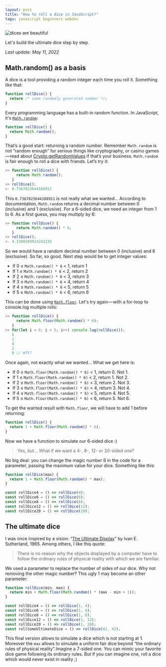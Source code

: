 ```yaml
---
layout: post
title: "How to roll a dice in JavaScript?"
tags: javascript beginners webdev
---
```


![dices are beautiful](https://cdn-images-1.medium.com/max/1024/0*yAFHaiCH9sI5cdLe)

Let's build the ultimate dice step by step.

_Last update: May 11, 2022_

## Math.random() as a basis

A dice is a tool providing a random integer each time you roll it. Something like that:

```js
function rollDice() {
  return /* some randomly generated number */;
}
```

Every programming language has a built-in random function. In JavaScript, it's [`Math.random`](https://developer.mozilla.org/en-US/docs/Web/JavaScript/Reference/Global_Objects/Math/random):

```js
function rollDice() {
  return Math.random();
}
```

That’s a good start: returning a random number. Remember `Math.random` is not “random enough” for serious things like cryptography, or casino games — read about [Crypto.getRandomValues](https://developer.mozilla.org/en-US/docs/Web/API/Crypto/getRandomValues) if that’s your business. `Math.random` is fair enough to roll a dice with friends. Let’s try it:

```js
>> function rollDice() {
     return Math.random();
   }
>> rollDice();
<- 0.7367823644188911
```

This `0.7367823644188911` is not really what we wanted… According to documentation, `Math.random` returns a decimal number between 0 (inclusive) and 1 (exclusive). For a 6-sided dice, we need an integer from 1 to 6. As a first guess, you may multiply by 6:

```js
>> function rollDice() {
     return Math.random() * 6;
   }
>> rollDice();
<- 4.3380209914241235
```

So we would have a random decimal number between 0 (inclusive) and 6 (exclusive). So far, so good. Next step would be to get integer values:

- If 0 ≤ `Math.random() * 6` < 1, return 1
- If 1 ≤ `Math.random() * 6` < 2, return 2
- If 2 ≤ `Math.random() * 6` < 3, return 3
- If 3 ≤ `Math.random() * 6` < 4, return 4
- If 4 ≤ `Math.random() * 6` < 5, return 5
- If 5 ≤ `Math.random() * 6` < 6, return 6

This can be done using [`Math.floor`](https://developer.mozilla.org/en-US/docs/Web/JavaScript/Reference/Global_Objects/Math/floor). Let's try again — with a for-loop to console.log multiple rolls:

```js
>> function rollDice() {
     return Math.floor(Math.random() * 6);
   }
>> for(let i = 0; i < 5; i++) console.log(rollDice());
   5
   1
   4
   2
   0 // WTF?
```

Once again, not exactly what we wanted... What we get here is:

- If 0 ≤ `Math.floor(Math.random() * 6)` < 1, return 0. Not 1.
- If 1 ≤ `Math.floor(Math.random() * 6)` < 2, return 1. Not 2.
- If 2 ≤ `Math.floor(Math.random() * 6)` < 3, return 2. Not 3.
- If 3 ≤ `Math.floor(Math.random() * 6)` < 4, return 3. Not 4.
- If 4 ≤ `Math.floor(Math.random() * 6)` < 5, return 4. Not 5.
- If 5 ≤ `Math.floor(Math.random() * 6)` < 6, return 5. Not 6.

To get the wanted result with `Math.floor`, we will have to add 1 before returning:

```js
function rollDice() {
  return 1 + Math.floor(Math.random() * 6);
}
```

Now we have a function to simulate our 6-sided dice :)

> Yes, but… What if we want a 4-, 8-, 12- or 20-sided one?

No big deal: you can change the magic number 6 in the code for a parameter, passing the maximum value for your dice. Something like this:

```js
function rollDice(max) {
  return 1 + Math.floor(Math.random() * max);
}

const rollDice4 = () => rollDice(4);
const rollDice6 = () => rollDice(6);
const rollDice8 = () => rollDice(8);
const rollDice12 = () => rollDice(12);
const rollDice20 = () => rollDice(20);
```

## The ultimate dice

I was once inspired by a vision: “[The Ultimate Display](https://www.wired.com/2009/09/augmented-reality-the-ultimate-display-by-ivan-sutherland-1965/)” by Ivan E. Sutherland, 1965. Among others, I like this quote:

> There is no reason why the objects displayed by a computer have to follow the ordinary rules of physical reality with which we are familiar.

We used a parameter to replace the number of sides of our dice. Why not removing the other magic number? This ugly 1 may become an other parameter:

```js
function rollDice(min, max) {
  return min + Math.floor(Math.random() * (max - min + 1));
}

const rollDice4 = () => rollDice(1, 4);
const rollDice6 = () => rollDice(1, 6);
const rollDice8 = () => rollDice(1, 8);
const rollDice12 = () => rollDice(1, 12);
const rollDice20 = () => rollDice(1, 20);
const rollSomeUltimateDice = () => rollDice(42, 42);
```

This final version allows to simulate a dice which is not starting at 1. Moreover the `max` allows to simulate a uniform fair dice beyond “the ordinary rules of physical reality”. Imagine a 7-sided one. You can mimic your favorite dice game following its ordinary rules. But if you can imagine one, roll a dice which would never exist in reality ;)
